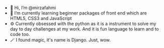 - 👋 Hi, I’m @mirzafahmi
- 🌱 I’m currently learning beginner packages of front end which are HTML5, CSS3 and JavaScript
- ⚙️ Currently obsessed with the python as it is a instrument to solve my day to day challenges at my work. And it is fun language to learn and to code too.
- 🪄 I found magic, it's name is Django. Just, wow. 

<!---
mirzafahmi/mirzafahmi is a ✨ special ✨ repository because its `README.md` (this file) appears on your GitHub profile.
You can click the Preview link to take a look at your changes.
--->
